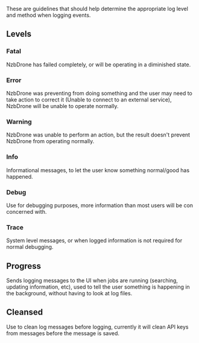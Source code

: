 These are guidelines that should help determine the appropriate log level and method when logging events.

## Levels ##

### Fatal ###
NzbDrone has failed completely, or will be operating in a diminished state.


### Error ###
NzbDrone was preventing from doing something and the user may need to take action to correct it (Unable to connect to an external service), NzbDrone will be unable to operate normally.


### Warning ###
NzbDrone was unable to perform an action, but the result doesn't prevent NzbDrone from operating normally.


### Info ###
Informational messages, to let the user know something normal/good has happened.


### Debug ###
Use for debugging purposes, more information than most users will be con concerned with.


### Trace ###
System level messages, or when logged information is not required for normal debugging.


## Progress ##
Sends logging messages to the UI when jobs are running (searching, updating information, etc), used to tell the user something is happening in the background, without having to look at log files.


## Cleansed ##
Use to clean log messages before logging, currently it will clean API keys from messages before the message is saved. 